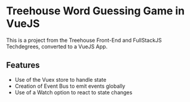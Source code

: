 # Treehouse Word Guessing Game in VueJS

This is a project from the Treehouse Front-End and FullStackJS Techdegrees, converted to a VueJS App.

## Features

- Use of the Vuex store to handle state
- Creation of Event Bus to emit events globally
- Use of a Watch option to react to state changes
